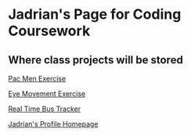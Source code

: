 # Jadrian's Page for Coding Coursework
## Where class projects will be stored
<a href="https://github.com/JadrianBG/Pac-Men-Exercise"> Pac Men Exercise </a>

<a href="https://github.com/JadrianBG/Eye-Exercise"> Eye Movement Exercise </a>

<a href="https://github.com/JadrianBG/Real-Time-Bus-Tracker"> Real Time Bus Tracker </a>

<a href="https://github.com/JadrianBG"> Jadrian's Profile Homepage </a>
